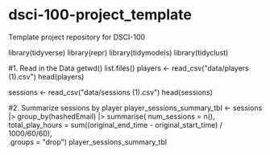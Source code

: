 # dsci-100-project_template
Template project repository for DSCI-100

library(tidyverse)
library(repr)
library(tidymodels)
library(tidyclust)

#1. Read in the Data
getwd()
list.files()
players <- read_csv("data/players (1).csv")
head(players)

sessions <- read_csv("data/sessions (1).csv")
head(sessions)

#2. Summarize sessions by player
player_sessions_summary_tbl <- sessions |>
  group_by(hashedEmail) |>
  summarise(
    num_sessions = n(),                                                       
    total_play_hours = sum((original_end_time - original_start_time) / 1000/60/60),  
    .groups = "drop")
player_sessions_summary_tbl
